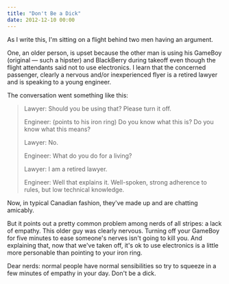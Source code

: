 ```yaml
---
title: "Don't Be a Dick"
date: 2012-12-10 00:00
---
```


<p>As I write this, I'm sitting on a flight behind two men having an argument.</p>

<p>One, an older person, is upset because the other man is using his
GameBoy (original — such a hipster) and BlackBerry during takeoff even
though the flight attendants said not to use electronics. I learn that the concerned
passenger, clearly a nervous and/or inexperienced flyer is a retired
lawyer and is speaking to a young engineer.</p>

<p>The conversation went something like this:</p>

<blockquote>
  <p>Lawyer: Should you be using that? Please turn it off.</p>
  
  <p>Engineer: (points to his iron ring) Do you know what this is? Do you
  know what this means?</p>
  
  <p>Lawyer: No.</p>
  
  <p>Engineer: What do you do for a living?</p>
  
  <p>Lawyer: I am a retired lawyer.</p>
  
  <p>Engineer: Well that explains it. Well-spoken, strong adherence to
  rules, but low technical knowledge.</p>

</blockquote>

<p>Now, in typical Canadian fashion, they've made up and are chatting amicably.</p>

<p>But it points out a pretty common problem among nerds of all stripes:
a lack of empathy. This older guy was clearly nervous. Turning off
your GameBoy for five minutes to ease someone's nerves isn't going to
kill you. And explaining that, now that we've taken off, it's ok to
use electronics is a little more personable than pointing to your iron
ring.</p>

<p>Dear nerds: normal people have normal sensibilities so try to squeeze
in a few minutes of empathy in your day. Don't be a dick.</p>

<!-- more -->

